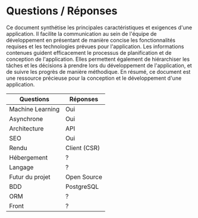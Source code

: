 # Questions / Réponses

Ce document synthétise les principales caractéristiques et exigences d'une application. Il facilite la communication au sein de l'équipe de développement en présentant de manière concise les fonctionnalités requises et les technologies prévues pour l'application. Les informations contenues guident efficacement le processus de planification et de conception de l'application. Elles permettent également de hiérarchiser les tâches et les décisions à prendre lors du développement de l'application, et de suivre les progrès de manière méthodique. En résumé, ce document est une ressource précieuse pour la conception et le développement d'une application.

| Questions        | Réponses     |
| ---------------- | ------------ |
| Machine Learning | Oui          |
| Asynchrone       | Oui          |
| Architecture     | API          |
| SEO              | Oui          |
| Rendu            | Client (CSR) |
| Hébergement      | ?            |
| Langage          | ?            |
| Futur du projet  | Open Source  |
| BDD              | PostgreSQL   |
| ORM              | ?            |
| Front            | ?            |
